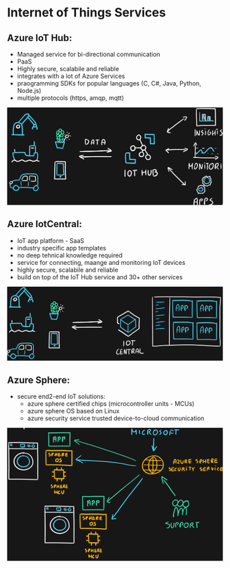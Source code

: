 # Internet of Things Services

## Azure IoT Hub:
- Managed service for bi-directional communication
- PaaS
- Highly secure, scalabile and reliable
- integrates with a lot of Azure Services
- praogramming SDKs for popular languages (C, C#, Java, Python, Node.js)
- multiple protocols (https, amqp, mqtt)

<img src="..\Images\IoTHub.png" alt="IoTHub.png" />

## Azure IotCentral:
- IoT app platform - SaaS
- industry specific app templates
- no deep tehnical knowledge required
- service for connecting, maange and monitoring IoT devices
- highly secure, scalabile and reliable
- build on top of the IoT Hub service and 30+ other services

<img src="..\Images\IoTCentral.png" alt="IoTCentral.png" />

## Azure Sphere:
- secure end2-end IoT solutions:
    - azure sphere certified chips (microcontroller units - MCUs)
    - azure sphere OS based on Linux
    - azure security service trusted device-to-cloud communication

<img src="..\Images\azureSphere.png" alt="azureSphere.png" />